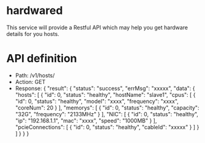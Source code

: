 # hardwared
This service will provide a Restful API which may help you get hardware details for you hosts.

# API definition

- Path: /v1/hosts/
- Action: GET
- Response:
    {
      "result": {
          "status": "success",
          "errMsg": "xxxxx",
          "data": {
              "hosts": [
                  {
                      "id": 0,
                      "status": "healthy",
                      "hostName": "slave1",
                      "cpus": [
                          {
                              "id": 0,
                              "status": "healthy",
                              "model": "xxxx",
                              "frequency": "xxxx",
                              "coreNum": 20
                          }
                      ],
                      "memorys": [
                          {
                              "id": 0,
                              "status": "healthy",
                              "capacity": "32G",
                              "frequency": "2133MHz"
                          }
                      ],
                      "NIC": [
                          {
                              "id": 0,
                              "status": "healthy",
                              "ip": "192.168.1.1",
                              "mac": "xxxx",
                              "speed": "1000MB"
                          }
                      ],
                      "pcieConnections": [
                          {
                              "id": 0,
                              "status": "healthy",
                              "cableId": "xxxxx"
                          }
                      ]
                  }
              ]
          }
      }
    }
  
    
